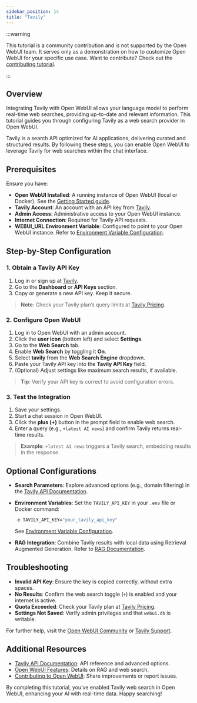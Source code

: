 ```yaml
---
sidebar_position: 14
title: "Tavily"
---
```


:::warning

This tutorial is a community contribution and is not supported by the Open WebUI team. It serves only as a demonstration on how to customize Open WebUI for your specific use case. Want to contribute? Check out the [contributing tutorial](https://docs.openwebui.com/contributing).

:::

## Overview

Integrating Tavily with Open WebUI allows your language model to perform real-time web searches, providing up-to-date and relevant information. This tutorial guides you through configuring Tavily as a web search provider in Open WebUI.

Tavily is a search API optimized for AI applications, delivering curated and structured results. By following these steps, you can enable Open WebUI to leverage Tavily for web searches within the chat interface.

## Prerequisites

Ensure you have:

- **Open WebUI Installed**: A running instance of Open WebUI (local or Docker). See the [Getting Started guide](https://docs.openwebui.com/getting-started).
- **Tavily Account**: An account with an API key from [Tavily](https://app.tavily.com/sign-in).
- **Admin Access**: Administrative access to your Open WebUI instance.
- **Internet Connection**: Required for Tavily API requests.
- **WEBUI_URL Environment Variable**: Configured to point to your Open WebUI instance. Refer to [Environment Variable Configuration](https://docs.openwebui.com/environment).

## Step-by-Step Configuration

### 1. Obtain a Tavily API Key

1. Log in or sign up at [Tavily](https://app.tavily.com/sign-in).
2. Go to the **Dashboard** or **API Keys** section.
3. Copy or generate a new API key. Keep it secure.

> **Note**: Check your Tavily plan’s query limits at [Tavily Pricing](https://tavily.com/#pricing).

### 2. Configure Open WebUI

1. Log in to Open WebUI with an admin account.
2. Click the **user icon** (bottom left) and select **Settings**.
3. Go to the **Web Search** tab.
4. Enable **Web Search** by toggling it **On**.
5. Select **tavily** from the **Web Search Engine** dropdown.
6. Paste your Tavily API key into the **Tavily API Key** field.
7. (Optional) Adjust settings like maximum search results, if available.

> **Tip**: Verify your API key is correct to avoid configuration errors.

### 3. Test the Integration

1. Save your settings.
2. Start a chat session in Open WebUI.
3. Click the **plus (+)** button in the prompt field to enable web search.
4. Enter a query (e.g., `+latest AI news`) and confirm Tavily returns real-time results.

> **Example**: `+latest AI news` triggers a Tavily search, embedding results in the response.

## Optional Configurations

- **Search Parameters**: Explore advanced options (e.g., domain filtering) in the [Tavily API Documentation](https://docs.tavily.com/docs/introduction).
- **Environment Variables**: Set the `TAVILY_API_KEY` in your `.env` file or Docker command:

  ```bash
  -e TAVILY_API_KEY="your_tavily_api_key"
  ```

  See [Environment Variable Configuration](https://docs.openwebui.com/environment).
- **RAG Integration**: Combine Tavily results with local data using Retrieval Augmented Generation. Refer to [RAG Documentation](https://docs.openwebui.com/features/rag).

## Troubleshooting

- **Invalid API Key**: Ensure the key is copied correctly, without extra spaces.
- **No Results**: Confirm the web search toggle (`+`) is enabled and your internet is active.
- **Quota Exceeded**: Check your Tavily plan at [Tavily Pricing](https://tavily.com/#pricing).
- **Settings Not Saved**: Verify admin privileges and that `webui.db` is writable.

For further help, visit the [Open WebUI Community](https://openwebui.com/community) or [Tavily Support](https://tavily.com/#contact).

## Additional Resources

- [Tavily API Documentation](https://docs.tavily.com/docs/introduction): API reference and advanced options.
- [Open WebUI Features](https://docs.openwebui.com/features): Details on RAG and web search.
- [Contributing to Open WebUI](https://docs.openwebui.com/contributing): Share improvements or report issues.

By completing this tutorial, you’ve enabled Tavily web search in Open WebUI, enhancing your AI with real-time data. Happy searching!
